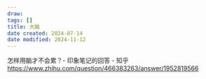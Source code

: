 ```yaml
---
draw:
tags: []
title: 大脑
date created: 2024-07-14
date modified: 2024-11-12
---
```


怎样用脑才不会累？- 印象笔记的回答 - 知乎  
https://www.zhihu.com/question/466383263/answer/1952819566
